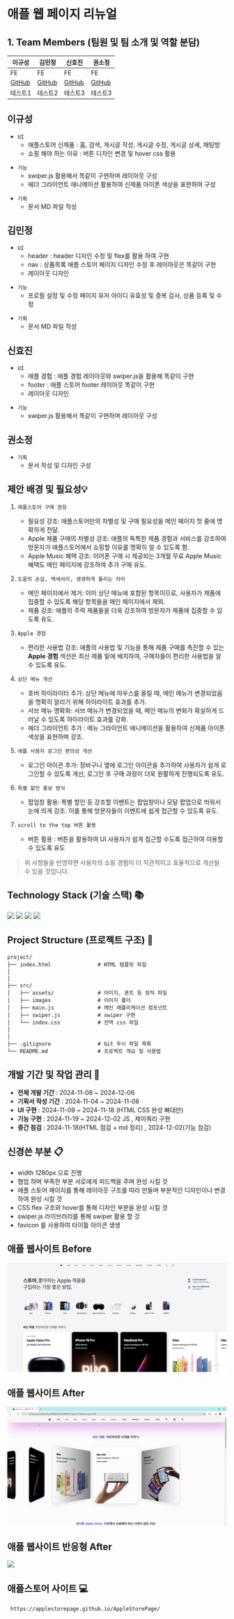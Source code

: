 # 애플 웹 페이지 리뉴얼


## 1. Team Members (팀원 및 팀 소개 및 역할 분담) 


|이규성|김민정|신효진|권소정|
|------|-----|------|------|
|FE|FE|FE|FE|
|[GitHub](https://github.com/2gyusung)|[GitHub](https://github.com/097120K)|[GitHub](https://github.com/2gyusung)|[GitHub](https://github.com/2gyusung)|
|테스트1|테스트2|테스트3|테스트3|

## 이규성

* `UI`
    - 애플스토어 신제품  : 홈, 검색, 게시글 작성, 게시글 수정, 게시글 상세, 채팅방
    - 쇼핑 해야 하는 이유 : 버튼 디자인 변경 및 hover css 활용 
- `기능`
    - swiper.js 활용해서 똑같이 구현하며 레이아웃 구성
    - 헤더 그라이언트 애니메이션 활용하여 신제품 아이폰 색상을 표현하여 구성
  
* `기획`
    - 문서 MD 파일 작성
  

## 김민정
* `UI`
    -  header :  header 디자인 수정 및 flex를 활용 하여 구현 
    -  nav  : 상품목록 애플 스토어 페이지 디자인 수정 후 레이아웃은 똑같이 구현 
    -  레이아웃 디자인
- `기능`
    - 프로필 설정 및 수정 페이지 유저 아이디 유효성 및 중복 검사, 상품 등록 및 수정

 * `기획`
    - 문서 MD 파일 작성

## 신효진
* `UI`
    - 애플 경험  : 애플 경험  레이아웃와 swiper.js을 활용해 똑같이 구현
    - footer   : 애플 스토어 footer 레이아웃 똑같이 구현
    -  레이아웃 디자인
- `기능`
   - swiper.js 활용해서 똑같이 구현하며 레이아웃 구성

## 권소정
* `기획`
    - 문서 작성 및 디자인 구성


##  제안 배경 및 필요성💡

1. `애플스토어 구매 권장`
   - 필요성 강조: 애플스토어만의 차별성 및 구매 필요성을 메인 페이지 첫 줄에 명확하게 전달.
   - Apple 제품 구매의 차별성 강조: 애플의 독특한 제품 경험과 서비스를 강조하여 방문자가 애플스토어에서 쇼핑할 이유를 명확히 알 수 있도록 함.
   - Apple Music 혜택 강조: 이어폰 구매 시 제공되는 3개월 무료 Apple Music 혜택도 메인 페이지에 강조하여 추가 구매 유도.

2. `도움의 손길, 액세서리, 생생하게 들리는 차이`
   - 메인 페이지에서 제거: 이미 상단 메뉴에 포함된 항목이므로, 사용자가 제품에 집중할 수 있도록 해당 항목들을 메인 페이지에서 제외.
   - 제품 강조: 애플의 주력 제품들을 더욱 강조하여 방문자가 제품에 집중할 수 있도록 유도.

3. `Apple 경험`
   - 편리한 사용법 강조: 애플의 사용법 및 기능을 통해 제품 구매를 촉진할 수 있는 __Apple 경험__ 섹션은 최신 제품 밑에 배치하여, 구매자들이 편리한 사용법을 알 수 있도록 유도.

4. `상단 메뉴 개선`
   - 호버 하이라이터 추가: 상단 메뉴에 마우스를 올릴 때, 메인 메뉴가 변경되었음을 명확히 알리기 위해 하이라이트 효과를 추가.
   - 서브 메뉴 명확화: 서브 메뉴가 변경되었을 때, 메인 메뉴의 변화가 확실하게 드러날 수 있도록 하이라이트 효과를 강화.
   - 헤더 그라이언트 추가 : 메뉴 그라이언트 애니메이션을 활용하여 신제품 아이폰 색상을 표현하며 강조.

5. `애플 사용자 로그인 편의성 개선`
      - 로그인 아이콘 추가: 장바구니 옆에 로그인 아이콘을 추가하여 사용자가 쉽게 로그인할 수 있도록 개선, 로그인 후 구매 과정이 더욱 원활하게 진행되도록 유도.

6. `특별 할인 홍보 방식`
   - 팝업창 활용: 특별 할인 등 강조할 이벤트는 팝업창이나 모달 팝업으로 띄워서 눈에 띄게 강조. 이를 통해 방문자들이 이벤트에 쉽게 접근할 수 있도록 유도.
  
7. `scroll to the top 버튼 활용`
    - 버튼 활용 : 버튼을 활용하여 UI 사용자가 쉽게 접근할 수도록 접근하여 이용할 수 있도록  유도

> 위 사항들을 반영하면 사용자의 쇼핑 경험이 더 직관적이고 효율적으로 개선될 수 있을 것입니다.

##  Technology Stack (기술 스택) 📚

<img src="https://img.shields.io/badge/HTML5-E34F26?style=for-the-badge&logo=HTML5&logoColor=white">
<img src="https://img.shields.io/badge/CSS3-1572B6?style=for-the-badge&logo=CSS3&logoColor=white">
<img src="https://img.shields.io/badge/JavaScript-F7DF1E?style=for-the-badge&logo=JavaScript&logoColor=white">
  <img src="https://img.shields.io/badge/jquery-0769AD?style=for-the-badge&logo=jquery&logoColor=white">

##  Project Structure (프로젝트 구조) 📁
```
project/
├── index.html               # HTML 템플릿 파일
│      
│   
├── src/
│   ├── assets/              # 이미지, 폰트 등 정적 파일
│   ├── images               # 이미지 폴더
│   ├── main.js              # 메인 애플리케이션 컴포넌트
│   ├── swiper.js            # swiper 구현
│   └── index.css            # 전역 css 파일
│        
│  
├── .gitignore               # Git 무시 파일 목록
└── README.md                # 프로젝트 개요 및 사용법
```

##  개발 기간 및 작업 관리 📆
- __전체 개발 기간__ : 2024-11-08 ~ 2024-12-06
- __기획서 작성 기간__ : 2024-11-04 ~ 2024-11-08
- __UI 구현__ : 2024-11-09 ~ 2024-11-18 (HTML CSS 완성 뼈대만) 
- __기능 구현__ : 2024-11-19 ~ 2024-12-02 JS , 제이쿼리 구현
- __중간 점검__ : 2024-11-18(HTML 점검 + md 정리) , 2024-12-02(기능 점검)


##  신경쓴 부분 📋
- width 1280px 으로 진행
- 협업 하며 부족한 부분 서로에게 피드백을 주며 완성 시킬 것
- 애플 스토어 페이지를 통해 레이아웃 구조를 따라 만들며 부분적인 디자인이나 변경 하여 
  완성 시킬 것
- CSS flex 구조와 hover를 통해 디자인 부분을 완성 시킬 것
- swiper.js 라이브러리를 통해 swiper 활용 할 것
- favicon 를 사용하여 타이틀 아이콘 생생
  

## 애플 웹사이트 Before

<img src='./md/mdImg/제목 없음.png'>


## 애플 웹사이트 After
<img src='./md/mdImg/ezgif.com-video-to-gif-converter.gif'>

## 애플 웹사이트 반응형 After
<img src='./md/mdImg/after2.gif'>

## 애플스토어 사이트 💻
```
 https://applestorepage.github.io/AppleStorePage/
```